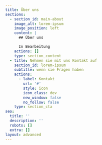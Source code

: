 ```yaml
---
title: Über uns
sections:
  - section_id: main-about
    image_alt: lorem-ipsum
    image_position: left
    content: |
      ## Über uns

      In Bearbeitung
    actions: []
    type: section_content
  - title: Nehmen sie mit uns Kontakt auf
    section_id: lorem-ipsum
    subtitle: wenn sie Fragen haben
    actions:
      - label: Kontakt
        url: '#'
        style: icon
        icon_class: dev
        new_window: false
        no_follow: false
    type: section_cta
seo:
  title: ''
  description: ''
  robots: []
  extra: []
layout: advanced
---
```

